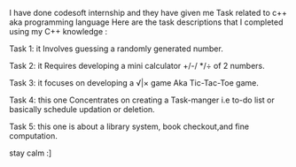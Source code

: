  I have done codesoft internship and they have given me Task related to c++ aka programming language Here are the task descriptions that I completed using my C++ knowledge :

Task 1: it Involves guessing a randomly generated number.

Task 2: it Requires developing a mini calculator +/-/ */÷ of 2 numbers.

Task 3: it focuses on developing a √|× game Aka Tic-Tac-Toe game.

Task 4: this one Concentrates on creating a Task-manger i.e to-do list or basically schedule updation or deletion.

Task 5: this one is about a library system, book checkout,and fine computation.

stay calm :]
